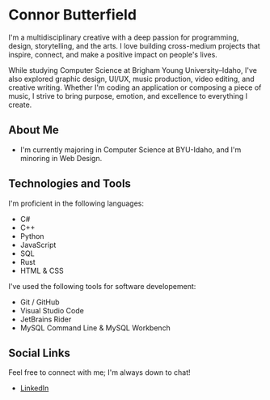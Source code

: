 # Connor Butterfield

I'm a multidisciplinary creative with a deep passion for programming, design, storytelling, and the arts. I love building cross-medium projects that inspire, connect, and make a positive impact on people's lives.

While studying Computer Science at Brigham Young University–Idaho, I've also explored graphic design, UI/UX, music production, video editing, and creative writing. Whether I'm coding an application or composing a piece of music, I strive to bring purpose, emotion, and excellence to everything I create.

## About Me

- I'm currently majoring in Computer Science at BYU-Idaho, and I'm minoring in Web Design. 

## Technologies and Tools

I'm proficient in the following languages:
- C#
- C++
- Python
- JavaScript
- SQL
- Rust
- HTML & CSS

I've used the following tools for software developement:
- Git / GitHub
- Visual Studio Code
- JetBrains Rider
- MySQL Command Line &  MySQL Workbench

## Social Links

Feel free to connect with me; I'm always down to chat!

- [LinkedIn](https://www.linkedin.com/in/connor-butterfield-4a42b4330/)

